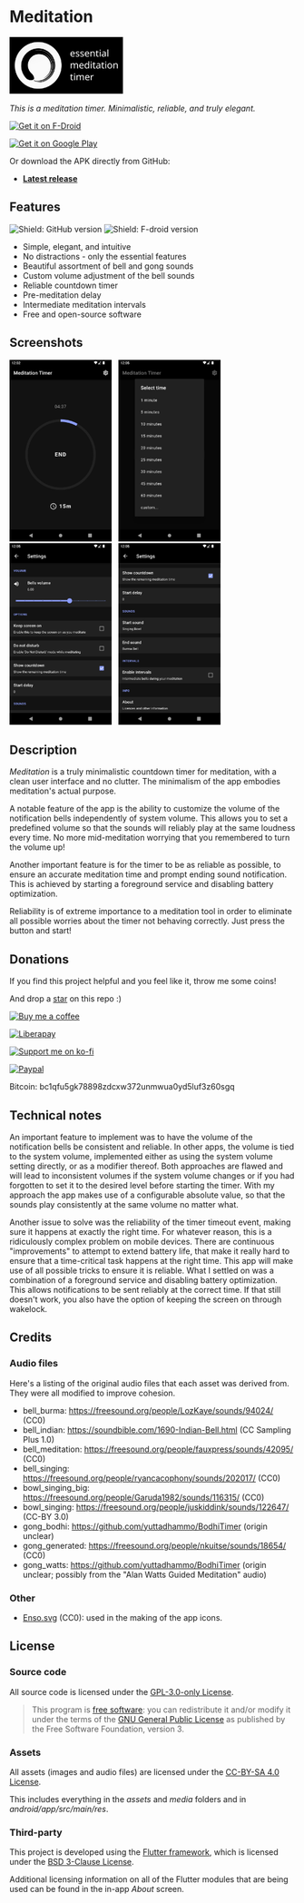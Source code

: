 # Meditation

<img width=200 src="media/logo-wide.png"><img>
<!-- <img height=64 src="media/icon-playstore-512px.png"><img> -->

*This is a meditation timer. Minimalistic, reliable, and truly elegant.*

[<img src="https://fdroid.gitlab.io/artwork/badge/get-it-on.png"
    alt="Get it on F-Droid"
    height="80">](https://f-droid.org/packages/com.nyxkn.meditation/)
     
[<img src="https://play.google.com/intl/en_us/badges/static/images/badges/en_badge_web_generic.png"
    alt="Get it on Google Play"
    height="80">](https://play.google.com/store/apps/details?id=com.nyxkn.meditation)

Or download the APK directly from GitHub:

- **[Latest release](https://github.com/nyxkn/meditation/releases/latest)**

## Features

![Shield: GitHub version](https://img.shields.io/github/v/release/nyxkn/meditation?style=for-the-badge&logo=github)
![Shield: F-droid version](https://img.shields.io/f-droid/v/com.nyxkn.meditation?style=for-the-badge&logo=fdroid)

* Simple, elegant, and intuitive
* No distractions - only the essential features
* Beautiful assortment of bell and gong sounds
* Custom volume adjustment of the bell sounds
* Reliable countdown timer
* Pre-meditation delay
* Intermediate meditation intervals
* Free and open-source software

## Screenshots

<a href="media/screenshots/main.png?raw=true"><img width=180 src="media/screenshots/main.png"></a>
&nbsp;
<a href="media/screenshots/time-selection.png?raw=true"><img width=180 src="media/screenshots/time-selection.png"></a>
&nbsp;
<a href="media/screenshots/settings.png?raw=true"><img width=180 src="media/screenshots/settings.png"></a>
&nbsp;
<a href="media/screenshots/settings-2.png?raw=true"><img width=180 src="media/screenshots/settings-2.png"></a>

## Description

<i>Meditation</i> is a truly minimalistic countdown timer for meditation, with a clean user interface and no clutter. The minimalism of the app embodies meditation's actual purpose.

A notable feature of the app is the ability to customize the volume of the notification bells independently of system volume. This allows you to set a predefined volume so that the sounds will reliably play at the same loudness every time. No more mid-meditation worrying that you remembered to turn the volume up!

Another important feature is for the timer to be as reliable as possible, to ensure an accurate meditation time and prompt ending sound notification.
This is achieved by starting a foreground service and disabling battery optimization.

Reliability is of extreme importance to a meditation tool in order to eliminate all possible worries about the timer not behaving correctly. Just press the button and start!

## Donations

If you find this project helpful and you feel like it, throw me some coins!

And drop a [star](stargazers) on this repo :)

[![Buy me a coffee](https://img.shields.io/badge/buy%20me%20a%20coffee-FFDD00?style=for-the-badge&logo=buymeacoffee&logoColor=black)](https://www.buymeacoffee.com/nyxkn)

[![Liberapay](https://img.shields.io/badge/donate-liberapay-F6C915?style=for-the-badge&logo=liberapay&logoColor=)](https://liberapay.com/nyxkn)

[![Support me on ko-fi](https://img.shields.io/badge/support%20me%20on%20ko--fi-FF5E5B?style=for-the-badge&logo=kofi&logoColor=black)](https://ko-fi.com/nyxkn)

[![Paypal](https://img.shields.io/badge/donate-paypal-00457C?style=for-the-badge&logo=paypal&logoColor=)](https://paypal.me/nicolasiagri)

Bitcoin: bc1qfu5gk78898zdcxw372unmwua0yd5luf3z60sgq

## Technical notes

An important feature to implement was to have the volume of the notification bells be consistent and reliable.
In other apps, the volume is tied to the system volume, implemented either as using the system volume setting directly, or as a modifier thereof.
Both approaches are flawed and will lead to inconsistent volumes if the system volume changes or if you had forgotten to set it to the desired level before starting the timer.
With my approach the app makes use of a configurable absolute value, so that the sounds play consistently at the same volume no matter what.

Another issue to solve was the reliability of the timer timeout event, making sure it happens at exactly the right time.
For whatever reason, this is a ridiculously complex problem on mobile devices. There are continuous "improvements" to attempt to extend battery life, that make it really hard to ensure that a time-critical task happens at the right time.
This app will make use of all possible tricks to ensure it is reliable. What I settled on was a combination of a foreground service and disabling battery optimization. This allows notifications to be sent reliably at the correct time. If that still doesn't work, you also have the option of keeping the screen on through wakelock.

## Credits

### Audio files

Here's a listing of the original audio files that each asset was derived from.
They were all modified to improve cohesion.

- bell_burma: <https://freesound.org/people/LozKaye/sounds/94024/> (CC0)
- bell_indian: <https://soundbible.com/1690-Indian-Bell.html> (CC Sampling Plus 1.0)
- bell_meditation: <https://freesound.org/people/fauxpress/sounds/42095/> (CC0)
- bell_singing: <https://freesound.org/people/ryancacophony/sounds/202017/> (CC0)
- bowl_singing_big: <https://freesound.org/people/Garuda1982/sounds/116315/> (CC0)
- bowl_singing: <https://freesound.org/people/juskiddink/sounds/122647/> (CC-BY 3.0)
- gong_bodhi: <https://github.com/yuttadhammo/BodhiTimer> (origin unclear)
- gong_generated: <https://freesound.org/people/nkuitse/sounds/18654/> (CC0)
- gong_watts: <https://github.com/yuttadhammo/BodhiTimer> (origin unclear; possibly from the "Alan Watts Guided Meditation" audio)

### Other

- [Enso.svg](https://commons.wikimedia.org/wiki/File:Enso.svg) (CC0): used in the making of the app icons.

## License

### Source code

All source code is licensed under the [GPL-3.0-only License](https://spdx.org/licenses/GPL-3.0-only.html).

> This program is [free software](https://www.gnu.org/philosophy/free-sw.html): you can redistribute it and/or modify it under the terms of the [GNU General Public License](https://www.gnu.org/licenses/gpl-3.0.en.html) as published by the Free Software Foundation, version 3.

### Assets

All assets (images and audio files) are licensed under the [CC-BY-SA 4.0 License](https://creativecommons.org/licenses/by-sa/4.0/).

This includes everything in the *assets* and *media* folders and in *android/app/src/main/res*.

### Third-party

This project is developed using the [Flutter framework](https://flutter.dev/), which is licensed under the [BSD 3-Clause License](https://github.com/flutter/flutter/blob/master/LICENSE).

Additional licensing information on all of the Flutter modules that are being used can be found in the in-app *About* screen.
